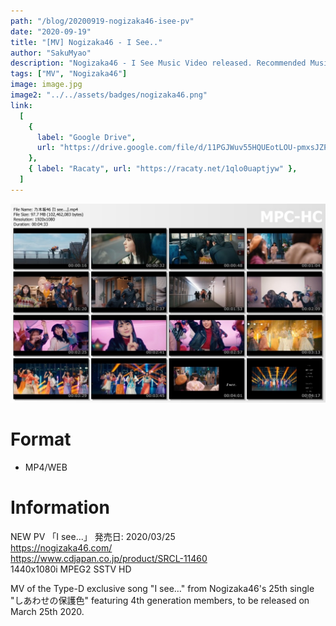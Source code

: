 ```yaml
---
path: "/blog/20200919-nogizaka46-isee-pv"
date: "2020-09-19"
title: "[MV] Nogizaka46 - I See.."
author: "SakuMyao"
description: "Nogizaka46 - I See Music Video released. Recommended Music!"
tags: ["MV", "Nogizaka46"]
image: image.jpg
image2: "../../assets/badges/nogizaka46.png"
link:
  [
    {
      label: "Google Drive",
      url: "https://drive.google.com/file/d/11PGJWuv55HQUEotLOU-pmxsJZP4WJ27h/view?usp=sharing",
    },
    { label: "Racaty", url: "https://racaty.net/1qlo0uaptjyw" },
  ]
---
```


![[MV] Nogizaka46 - I See..](./image.jpg)

# Format

- MP4/WEB

# Information

NEW PV
「I see...」
発売日: 2020/03/25 <br/>
https://nogizaka46.com/ <br/>
https://www.cdjapan.co.jp/product/SRCL-11460 <br/>
1440x1080i MPEG2 SSTV HD <br/>

MV of the Type-D exclusive song "I see…" from Nogizaka46's 25th single "しあわせの保護色" featuring 4th generation members, to be released on March 25th 2020.
